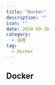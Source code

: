 ```yaml
---
title: "Docker"
description: ""
icon: ""
date: 2024-09-16
category:
  - 运维
tag:
  - Docker
---
```


## Docker